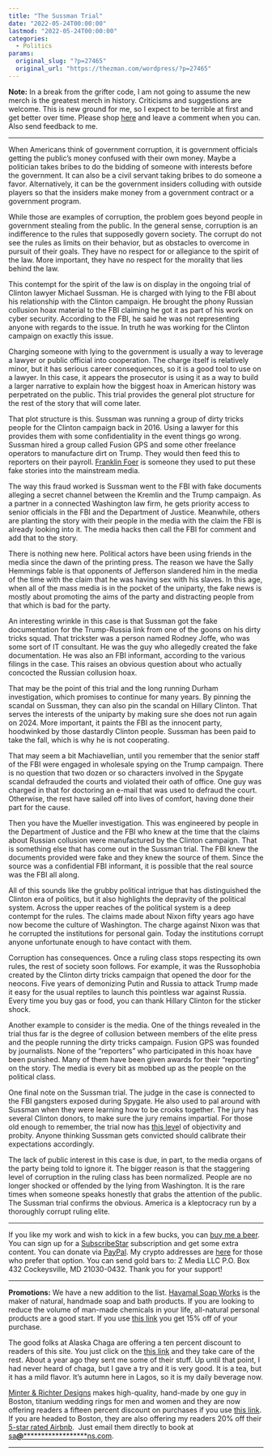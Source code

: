 ```yaml
---
title: "The Sussman Trial"
date: "2022-05-24T00:00:00"
lastmod: "2022-05-24T00:00:00"
categories:
  - Politics
params:
  original_slug: "?p=27465"
  original_url: "https://thezman.com/wordpress/?p=27465"
---
```


**Note:** In a break from the grifter code, I am not going to assume the
new merch is the greatest merch in history. Criticisms and suggestions
are welcome. This is new ground for me, so I expect to be terrible at
first and get better over time. Please shop
<a href="https://libertasbella.com/collections/the-z-man" rel="noopener"
target="_blank">here</a> and leave a comment when you can. Also send
feedback to me.

------------------------------------------------------------------------

When Americans think of government corruption, it is government
officials getting the public’s money confused with their own money.
Maybe a politician takes bribes to do the bidding of someone with
interests before the government. It can also be a civil servant taking
bribes to do someone a favor. Alternatively, it can be the government
insiders colluding with outside players so that the insiders make money
from a government contract or a government program.

While those are examples of corruption, the problem goes beyond people
in government stealing from the public. In the general sense, corruption
is an indifference to the rules that supposedly govern society. The
corrupt do not see the rules as limits on their behavior, but as
obstacles to overcome in pursuit of their goals. They have no respect
for or allegiance to the spirit of the law. More important, they have no
respect for the morality that lies behind the law.

This contempt for the spirit of the law is on display in the ongoing
trial of Clinton lawyer Michael Sussman. He is charged with lying to the
FBI about his relationship with the Clinton campaign. He brought the
phony Russian collusion hoax material to the FBI claiming he got it as
part of his work on cyber security. According to the FBI, he said he was
not representing anyone with regards to the issue. In truth he was
working for the Clinton campaign on exactly this issue.

Charging someone with lying to the government is usually a way to
leverage a lawyer or public official into cooperation. The charge itself
is relatively minor, but it has serious career consequences, so it is a
good tool to use on a lawyer. In this case, it appears the prosecutor is
using it as a way to build a larger narrative to explain how the biggest
hoax in American history was perpetrated on the public. This trial
provides the general plot structure for the rest of the story that will
come later.

That plot structure is this. Sussman was running a group of dirty tricks
people for the Clinton campaign back in 2016. Using a lawyer for this
provides them with some confidentiality in the event things go wrong.
Sussman hired a group called Fusion GPS and some other freelance
operators to manufacture dirt on Trump. They would then feed this to
reporters on their payroll. [Franklin
Foer](https://www.foxnews.com/media/slate-journalist-story-fusion-gps-trump-russian-bank)
is someone they used to put these fake stories into the mainstream
media.

The way this fraud worked is Sussman went to the FBI with fake documents
alleging a secret channel between the Kremlin and the Trump campaign. As
a partner in a connected Washington law firm, he gets priority access to
senior officials in the FBI and the Department of Justice. Meanwhile,
others are planting the story with their people in the media with the
claim the FBI is already looking into it. The media hacks then call the
FBI for comment and add that to the story.

There is nothing new here. Political actors have been using friends in
the media since the dawn of the printing press. The reason we have the
Sally Hemmings fable is that opponents of Jefferson slandered him in the
media of the time with the claim that he was having sex with his slaves.
In this age, when all of the mass media is in the pocket of the
uniparty, the fake news is mostly about promoting the aims of the party
and distracting people from that which is bad for the party.

An interesting wrinkle in this case is that Sussman got the fake
documentation for the Trump-Russia link from one of the goons on his
dirty tricks squad. That trickster was a person named Rodney Joffe, who
was some sort of IT consultant. He was the guy who allegedly created the
fake documentation. He was also an FBI informant, according to the
various filings in the case. This raises an obvious question about who
actually concocted the Russian collusion hoax.

That may be the point of this trial and the long running Durham
investigation, which promises to continue for many years. By pinning the
scandal on Sussman, they can also pin the scandal on Hillary Clinton.
That serves the interests of the uniparty by making sure she does not
run again on 2024. More important, it paints the FBI as the innocent
party, hoodwinked by those dastardly Clinton people. Sussman has been
paid to take the fall, which is why he is not cooperating.

That may seem a bit Machiavellian, until you remember that the senior
staff of the FBI were engaged in wholesale spying on the Trump campaign.
There is no question that two dozen or so characters involved in the
Spygate scandal defrauded the courts and violated their oath of office.
One guy was charged in that for doctoring an e-mail that was used to
defraud the court. Otherwise, the rest have sailed off into lives of
comfort, having done their part for the cause.

Then you have the Mueller investigation. This was engineered by people
in the Department of Justice and the FBI who knew at the time that the
claims about Russian collusion were manufactured by the Clinton
campaign. That is something else that has come out in the Sussman trial.
The FBI knew the documents provided were fake and they knew the source
of them. Since the source was a confidential FBI informant, it is
possible that the real source was the FBI all along.

All of this sounds like the grubby political intrigue that has
distinguished the Clinton era of politics, but it also highlights the
depravity of the political system. Across the upper reaches of the
political system is a deep contempt for the rules. The claims made about
Nixon fifty years ago have now become the culture of Washington. The
charge against Nixon was that he corrupted the institutions for personal
gain. Today the institutions corrupt anyone unfortunate enough to have
contact with them.

Corruption has consequences. Once a ruling class stops respecting its
own rules, the rest of society soon follows. For example, it was the
Russophobia created by the Clinton dirty tricks campaign that opened the
door for the neocons. Five years of demonizing Putin and Russia to
attack Trump made it easy for the usual reptiles to launch this
pointless war against Russia. Every time you buy gas or food, you can
thank Hillary Clinton for the sticker shock.

Another example to consider is the media. One of the things revealed in
the trial thus far is the degree of collusion between members of the
elite press and the people running the dirty tricks campaign. Fusion GPS
was founded by journalists. None of the “reporters” who participated in
this hoax have been punished. Many of them have been given awards for
their “reporting” on the story. The media is every bit as mobbed up as
the people on the political class.

One final note on the Sussman trial. The judge in the case is connected
to the FBI gangsters exposed during Spygate. He also used to pal around
with Sussman when they were learning how to be crooks together. The jury
has several Clinton donors, to make sure the jury remains impartial. For
those old enough to remember, the trial now has [this
leve](https://www.youtube.com/watch?v=qaz2hxZLycY)l of objectivity and
probity. Anyone thinking Sussman gets convicted should calibrate their
expectations accordingly.

The lack of public interest in this case is due, in part, to the media
organs of the party being told to ignore it. The bigger reason is that
the staggering level of corruption in the ruling class has been
normalized. People are no longer shocked or offended by the lying from
Washington. It is the rare times when someone speaks honestly that grabs
the attention of the public. The Sussman trial confirms the obvious.
America is a kleptocracy run by a thoroughly corrupt ruling elite.

------------------------------------------------------------------------

If you like my work and wish to kick in a few bucks, you can
<a href="https://www.buymeacoffee.com/mujolulu" rel="noopener"
target="_blank">buy me a beer</a>. You can sign up for a
<a href="https://www.subscribestar.com/the-z-blog" rel="noopener"
target="_blank">SubscribeStar</a> subscription and get some extra
content. You can donate via <a
href="https://www.paypal.com/donate/?cmd=_s-xclick&amp;hosted_button_id=UDAS2Q8JYA6CN&amp;source=url"
rel="noopener" target="_blank">PayPal</a>. My crypto addresses are
<a href="https://thezman.com/wordpress/?page_id=22713" rel="noopener"
target="_blank">here</a> for those who prefer that option. You can send
gold bars to: Z Media LLC P.O. Box 432 Cockeysville, MD 21030-0432.
Thank you for your support!

------------------------------------------------------------------------

**Promotions:** We have a new addition to the list.
<a href="https://havamalsoapworks.com/" rel="noopener"
target="_blank">Havamal Soap Works</a> is the maker of natural, handmade
soap and bath products. If you are looking to reduce the volume of
man-made chemicals in your life, all-natural personal products are a
good start. If you use
<a href="https://havamalsoapworks.com/discount/ZMAN" rel="noopener"
target="_blank">this link</a> you get 15% off of your purchase.

The good folks at Alaska Chaga are offering a ten percent discount to
readers of this site. You just click on the
<a href="https://alaskachaga.us/discount/ZMAN" rel="noopener noreferrer"
target="_blank">this link</a> and they take care of the rest. About a
year ago they sent me some of their stuff. Up until that point, I had
never heard of chaga, but I gave a try and it is very good. It is a tea,
but it has a mild flavor. It’s autumn here in Lagos, so it is my daily
beverage now.

<a href="https://www.minterandrichterdesigns.com/"
rel="noreferrer nofollow noopener" target="_blank">Minter &amp; Richter
Designs</a> makes high-quality, hand-made by one guy in Boston, titanium
wedding rings for men and women and they are now offering readers a
fifteen percent discount on purchases if you use
<a href="https://www.minterandrichterdesigns.com/discount/ZMAN"
rel="noreferrer nofollow noopener" target="_blank">this link</a>.
<span class="highlight"><span class="colour"><span class="font"><span class="size">If
you are headed to Boston, they are also offering my readers 20% off
their <a
href="https://www.airbnb.com/users/7988017/listings?user_id=7988017&amp;s=3"
rel="noopener noreferrer" target="_blank">5-star rated Airbnb</a>.  Just
email them directly to book at
<a href="mailto:sa***@*********************ns.com"
data-original-string="NiapVgLjKHc4eGfTh2VCeQ==cb7jW/6zQS77Vfc22KZSNplLy8pmbIm0QlGYV9+pfLQuszGYiNEviEo3pXqGj1ketbS"><span
class="apbct-email-encoder"
data-original-string="a0WAJT7Miy2HeYfGOIbWOg==cb7tUI/9pLY2Cfaa8pZVpOTnaHvKNCmalh+Add6WVaOSGxLRaJDzpPM5A3POQ/XYMFE"
title="This contact has been encoded by Anti-Spam by CleanTalk. Click to decode. To finish the decoding make sure that JavaScript is enabled in your browser.">sa<span
class="apbct-blur">***</span>@<span
class="apbct-blur">*********************</span>ns.com</span></a>.</span></span></span></span>

------------------------------------------------------------------------
